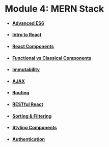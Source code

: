 # Module 4: MERN Stack

* #### [Advanced ES6](advanced-es6.md)
* #### [Intro to React](intro-to-react.md)
* #### [React Components](react-components.md)
* #### [Functional vs Classical Components](functional-vs-classical-components.md)
* #### [Immutability](immutability.md)
* #### [AJAX](react-ajax.md)
* #### [Routing](react-routing.md)
* #### [RESTful React](restful-react.md)
* #### [Sorting & Filtering](sorting-filtering.md)
* #### [Styling Components](styling-components.md)
* #### [Authentication](authentication.md)
